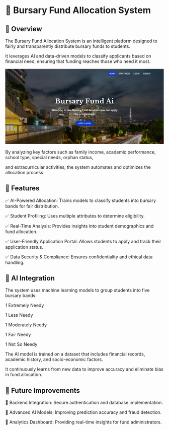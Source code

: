 # 📌 Bursary Fund Allocation System
## 📖 Overview
The Bursary Fund Allocation System is an intelligent platform designed to fairly and transparently distribute bursary funds to students.

It leverages AI and data-driven models to classify applicants based on financial need, ensuring that funding reaches those who need it most.

![screenshot preview](./src/preview.png)

By analyzing key factors such as family income, academic performance, school type, special needs, orphan status,

and extracurricular activities, the system automates and optimizes the allocation process.

## 🚀 Features
✅ AI-Powered Allocation: Trains models to classify students into bursary bands for fair distribution.

✅ Student Profiling: Uses multiple attributes to determine eligibility.

✅ Real-Time Analysis: Provides insights into student demographics and fund allocation.

✅ User-Friendly Application Portal: Allows students to apply and track their application status.

✅ Data Security & Compliance: Ensures confidentiality and ethical data handling.

## 🤖 AI Integration
The system uses machine learning models to group students into five bursary bands:

1 Extremely Needy

1 Less Needy

1 Moderately Needy

1 Fair Needy

1 Not So Needy

The AI model is trained on a dataset that includes financial records, academic history, and socio-economic factors.

It continuously learns from new data to improve accuracy and eliminate bias in fund allocation.

## 🔧 Future Improvements
📌 Backend Integration: Secure authentication and database implementation.

📌 Advanced AI Models: Improving prediction accuracy and fraud detection.

📌 Analytics Dashboard: Providing real-time insights for fund administrators.

